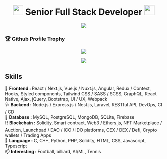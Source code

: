 <h1 align="center">
  <img src="https://media.giphy.com/media/hvRJCLFzcasrR4ia7z/giphy.gif" width="32">
    Senior Full Stack Developer
  <img src="https://media.giphy.com/media/hvRJCLFzcasrR4ia7z/giphy.gif" width="32">
</h1>

<p align="center">
  <img src="https://readme-typing-svg.herokuapp.com/?lines=Creative,%20Passionate%20and%20Result-oriented%20Software%20Engineer;10%2B%20years%20of%20hands-on%20experience;&center=true&width=800&height=45">
</p>

<h3>🏆 Github Profile Trophy</h3>
<p align="center">
  <img src="https://github-profile-trophy.vercel.app/?username=nikolalalic&column=7&theme=onedark"/>
</p>
<p align = "center">
  <img src = "https://github-readme-stats.vercel.app/api/top-langs/?username=nikolalalic&langs_count=8&layout=compact&theme=tokyonight&include_all_commits=true&line_height=27">
</p>

## Skills

  🎉 <b>Frontend : </b> React / Next.js, Vue.js / Nuxt.js, Angular, Redux / Context, Hooks, Styled components, Tailwind CSS / SASS / SCSS, GraphQL, React Native, Ajax, jQuery, Bootstrap, UI / UX, Webpack <br>
  🩺 <b>Backend : </b> Node.js / Express.js / Nest.js, Laravel, RESTful API, DevOps, CI / CD <br>
  🧩 <b>Database : </b> MySQL, PostgreSQL, MongoDB, SQLite, Firebase <br>
  ⛓️  <b>Blockchain : </b> Solidity, Smart contract, Web3 / Ethers.js, NFT Marketplace / Auction, Launchpad / DAO / ICO / IDO platforms, CEX / DEX / Defi, Crypto wallets / Trading Apps <br>
  💬 <b>Language : </b> C, C++, Python, PHP, Solidity, HTML, CSS, Javascript, Typescript <br>
  📫 <b>Interesting : </b> Football, billiard, AI/ML, Tennis 
